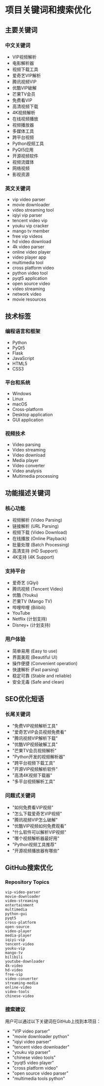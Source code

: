 # 项目关键词和搜索优化

## 主要关键词

### 中文关键词
- VIP视频解析
- 电影解析器
- 视频下载工具
- 爱奇艺VIP解析
- 腾讯视频VIP
- 优酷VIP破解
- 芒果TV会员
- 免费看VIP
- 高清视频下载
- 4K视频解析
- 在线视频播放
- 视频播放器
- 多媒体工具
- 跨平台视频
- Python视频工具
- PyQt5应用
- 开源视频软件
- 视频流媒体
- 网络视频
- 影视资源

### 英文关键词
- vip video parser
- movie downloader
- video streaming tool
- iqiyi vip parser
- tencent video vip
- youku vip cracker
- mango tv member
- free vip videos
- hd video download
- 4k video parser
- online video player
- video player app
- multimedia tool
- cross platform video
- python video tool
- pyqt5 application
- open source video
- video streaming
- network video
- movie resources

## 技术标签

### 编程语言和框架
- Python
- PyQt5
- Flask
- JavaScript
- HTML5
- CSS3

### 平台和系统
- Windows
- Linux
- macOS
- Cross-platform
- Desktop application
- GUI application

### 视频技术
- Video parsing
- Video streaming
- Video download
- Media player
- Video converter
- Video analysis
- Multimedia processing

## 功能描述关键词

### 核心功能
- 视频解析 (Video Parsing)
- 链接解析 (URL Parsing)
- 视频下载 (Video Download)
- 在线播放 (Online Playback)
- 批量处理 (Batch Processing)
- 高清支持 (HD Support)
- 4K支持 (4K Support)

### 支持平台
- 爱奇艺 (iQiyi)
- 腾讯视频 (Tencent Video)
- 优酷 (Youku)
- 芒果TV (Mango TV)
- 哔哩哔哩 (Bilibili)
- YouTube
- Netflix (计划支持)
- Disney+ (计划支持)

### 用户体验
- 简单易用 (Easy to use)
- 界面美观 (Beautiful UI)
- 操作便捷 (Convenient operation)
- 快速解析 (Fast parsing)
- 稳定可靠 (Stable and reliable)
- 安全无毒 (Safe and clean)

## SEO优化短语

### 长尾关键词
- "免费VIP视频解析工具"
- "爱奇艺VIP会员视频免费看"
- "腾讯视频VIP解析下载"
- "优酷VIP视频破解工具"
- "芒果TV会员视频解析"
- "Python开发的视频解析器"
- "跨平台视频下载工具"
- "开源VIP视频解析软件"
- "高清4K视频下载器"
- "多平台视频解析工具"

### 问题式关键词
- "如何免费看VIP视频"
- "怎么下载爱奇艺VIP视频"
- "腾讯视频VIP怎么破解"
- "优酷VIP视频如何免费观看"
- "什么软件可以解析VIP视频"
- "哪个视频解析器最好用"
- "Python视频工具推荐"
- "开源视频播放器有哪些"

## GitHub搜索优化

### Repository Topics
```
vip-video-parser
movie-downloader
video-streaming
entertainment
multimedia
python-gui
pyqt5
cross-platform
open-source
video-player
media-player
iqiyi-vip
tencent-video
youku-vip
mango-tv
bilibili
youtube-downloader
4k-video
hd-video
free-vip
video-converter
streaming-media
online-video
video-tools
chinese-video
```

### 搜索建议
用户可以通过以下关键词在GitHub上找到本项目：
- "VIP video parser"
- "movie downloader python"
- "iqiyi video parser"
- "tencent video downloader"
- "youku vip parser"
- "chinese video tools"
- "pyqt5 video player"
- "cross platform video"
- "open source video parser"
- "multimedia tools python"